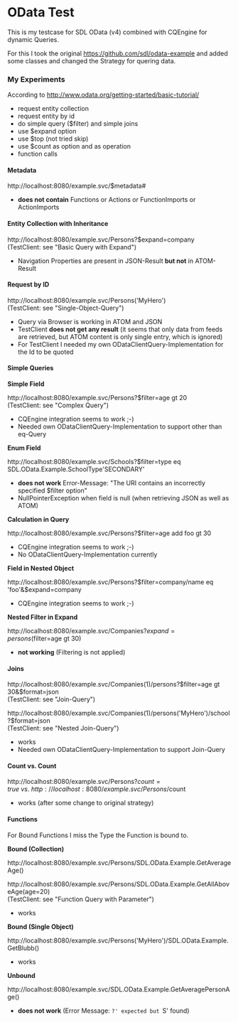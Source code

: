 OData Test
==============================
This is my testcase for SDL OData (v4) combined with CQEngine for dynamic Queries.

For this I took the original https://github.com/sdl/odata-example and added some classes and changed the Strategy for quering data. 

### My Experiments

According to http://www.odata.org/getting-started/basic-tutorial/

* request entity collection
* request entity by id
* do simple query ($filter) and simple joins
* use $expand option
* use $top (not tried skip)
* use $count as option and as operation
* function calls


#### Metadata

http://localhost:8080/example.svc/$metadata#

* **does not contain** Functions or Actions or FunctionImports or ActionImports


#### Entity Collection with Inheritance

http://localhost:8080/example.svc/Persons?$expand=company \
(TestClient: see "Basic Query with Expand")

* Navigation Properties are present in JSON-Result **but not** in ATOM-Result

#### Request by ID

http://localhost:8080/example.svc/Persons('MyHero') \
(TestClient: see "Single-Object-Query")
 
* Query via Browser is working in ATOM and JSON
* TestClient **does not get any result**
(it seems that only data from feeds are retrieved, but ATOM content is only single entry, which is ignored)
* For TestClient I needed my own ODataClientQuery-Implementation for the Id to be quoted

#### Simple Queries

**Simple Field**

http://localhost:8080/example.svc/Persons?$filter=age gt 20 \
(TestClient: see "Complex Query")

* CQEngine integration seems to work ;-)
* Needed own ODataClientQuery-Implementation to support other than eq-Query

**Enum Field**

http://localhost:8080/example.svc/Schools?$filter=type eq SDL.OData.Example.SchoolType'SECONDARY'

* **does not work**
Error-Message: "The URI contains an incorrectly specified $filter option"
* NullPointerException when field is null
(when retrieving JSON as well as ATOM)

**Calculation in Query**

http://localhost:8080/example.svc/Persons?$filter=age add foo gt 30

* CQEngine integration seems to work ;-)
* No ODataClientQuery-Implementation currently 

**Field in Nested Object**

http://localhost:8080/example.svc/Persons?$filter=company/name eq 'foo'&$expand=company

* CQEngine integration seems to work ;-)

**Nested Filter in Expand**

http://localhost:8080/example.svc/Companies?$expand=persons($filter=age gt 30)

* **not working**
(Filtering is not applied)


#### Joins

http://localhost:8080/example.svc/Companies(1)/persons?$filter=age gt 30&$format=json \
(TestClient: see "Join-Query")

http://localhost:8080/example.svc/Companies(1)/persons('MyHero')/school?$format=json \
(TestClient: see "Nested Join-Query")

* works
* Needed own ODataClientQuery-Implementation to support Join-Query


#### Count vs. Count

http://localhost:8080/example.svc/Persons?$count=true \
vs. \
http://localhost:8080/example.svc/Persons/$count

* works (after some change to original strategy)

#### Functions

For Bound Functions I miss the Type the Function is bound to.

**Bound (Collection)**

http://localhost:8080/example.svc/Persons/SDL.OData.Example.GetAverageAge()

http://localhost:8080/example.svc/Persons/SDL.OData.Example.GetAllAboveAge(age=20) \
(TestClient: see "Function Query with Parameter")

* works

**Bound (Single Object)**

http://localhost:8080/example.svc/Persons('MyHero')/SDL.OData.Example.GetBlubb()

* works

**Unbound**

http://localhost:8080/example.svc/SDL.OData.Example.GetAveragePersonAge()

* **does not work**
(Error Message: `?' expected but `S' found)
